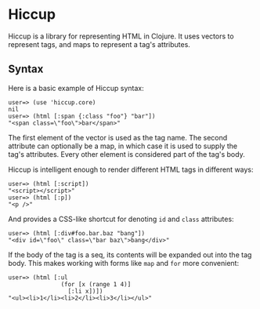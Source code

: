 Hiccup
======

Hiccup is a library for representing HTML in Clojure. It uses vectors
to represent tags, and maps to represent a tag's attributes.

Syntax
------

Here is a basic example of Hiccup syntax:

    user=> (use 'hiccup.core)
    nil
    user=> (html [:span {:class "foo"} "bar"])
    "<span class=\"foo\">bar</span>"
    
The first element of the vector is used as the tag name. The second
attribute can optionally be a map, in which case it is used to supply
the tag's attributes. Every other element is considered part of the
tag's body.

Hiccup is intelligent enough to render different HTML tags in different
ways:

    user=> (html [:script])
    "<script></script>"
    user=> (html [:p])
    "<p />"

And provides a CSS-like shortcut for denoting `id` and `class`
attributes:

    user=> (html [:div#foo.bar.baz "bang"])
    "<div id=\"foo\" class=\"bar baz\">bang</div>"

If the body of the tag is a seq, its contents will be expanded out into
the tag body. This makes working with forms like `map` and `for` more
convenient:

    user=> (html [:ul
                   (for [x (range 1 4)]
                     [:li x])])
    "<ul><li>1</li><li>2</li><li>3</li></ul>"
